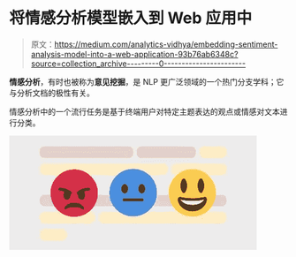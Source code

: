 # 将情感分析模型嵌入到 Web 应用中

> 原文：<https://medium.com/analytics-vidhya/embedding-sentiment-analysis-model-into-a-web-application-93b76ab6348c?source=collection_archive---------0----------------------->

**情感分析**，有时也被称为**意见挖掘**，是 NLP 更广泛领域的一个热门分支学科；它与分析文档的极性有关。

情感分析中的一个流行任务是基于终端用户对特定主题表达的观点或情感对文本进行分类。

![](img/176ed879bb8958d9df73f2b10115fc8f.png)